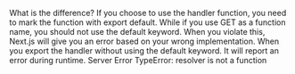 <!--|tags:|commentsId:undefined|-->

What is the difference?
If you choose to use the handler function, you need to mark the function with export default. While if you use GET as a function name, you should not use the default keyword.
When you violate this, Next.js will give you an error based on your wrong implementation.
When you export the handler without using the default keyword.
It will report an error during runtime.
Server Error
TypeError: resolver is not a function
